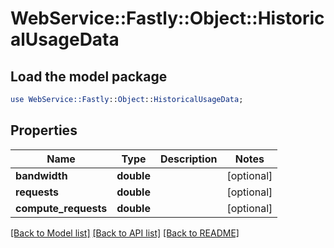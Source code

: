 # WebService::Fastly::Object::HistoricalUsageData

## Load the model package
```perl
use WebService::Fastly::Object::HistoricalUsageData;
```

## Properties
Name | Type | Description | Notes
------------ | ------------- | ------------- | -------------
**bandwidth** | **double** |  | [optional] 
**requests** | **double** |  | [optional] 
**compute_requests** | **double** |  | [optional] 

[[Back to Model list]](../README.md#documentation-for-models) [[Back to API list]](../README.md#documentation-for-api-endpoints) [[Back to README]](../README.md)


